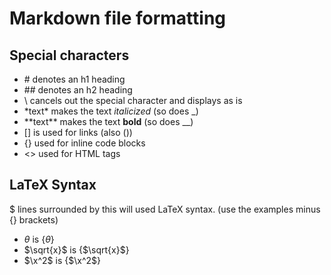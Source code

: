 # Markdown file formatting

## Special characters
 - \# denotes an h1 heading
 - \#\# denotes an h2 heading
 - \ cancels out the special character and displays as is
 - \*text\* makes the text *italicized* (so does \_)
 - \*\*text\*\* makes the text **bold** (so does \__)
 - \[\] is used for links (also \(\))
 - \{\} used for inline code blocks
 - \<\> used for HTML tags


## LaTeX Syntax
 $ lines surrounded by this will used LaTeX syntax. (use the examples minus {} brackets)
 - $\theta$ is {$\theta$}
 - $\sqrt{x}$ is {$\sqrt{x}$}
 - $\x^2$ is {$\x^2$}